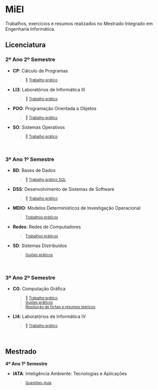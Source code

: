 # MiEI
Trabalhos, exercícios e resumos realizados no Mestrado Integrado em Engenharia Informática.


## **Licenciatura**

### **2º Ano 2º Semestre**
- **CP**: Cálculo de Programas
  > <sub> :pushpin: [Trabalho prático](https://github.com/joanafonsogomes/CP) </sub>

- **LI3**: Laboratórios de Informática III
  > <sub> :pushpin: [Trabalho prático](https://github.com/joanafonsogomes/LI3) </sub>

- **POO**: Programação Orientada a Objetos
  > <sub> :pushpin: [Trabalho prático](https://github.com/joanafonsogomes/POO) </sub>
  
- **SO**: Sistemas Operativos
   > <sub> :pushpin: [Trabalho prático](https://github.com/joanafonsogomes/SO) </sub>
  
</br>

### **3º Ano 1º Semestre**
- **BD**: Bases de Dados
  > <sub> :pushpin: [Trabalho prático SQL](https://github.com/joanafonsogomes/BD_SQL) </sub>

- **DSS**: Desenvolvimento de Sistemas de Software
  > <sub> :pushpin: [Trabalho prático](https://github.com/joanafonsogomes/DSS) </sub>

- **MDIO**: Modelos Determinísticos de Investigação Operacional
  > <sub> [Trabalhos práticos](https://github.com/joanafonsogomes/miei/tree/master/MDIO) </sub> 

- **Redes**: Redes de Computadores
  > <sub> [Trabalhos práticos](https://github.com/joanafonsogomes/miei/tree/master/REDES) </sub>  

- **SD**: Sistemas Distribuídos
  > <sub> [Guiões práticos](https://github.com/joanafonsogomes/miei/tree/master/SD) </sub>  
    
</br>

### **3º Ano 2º Semestre**

- **CG**: Computação Gráfica
  > <sub> :pushpin: [Trabalho prático](https://github.com/joanafonsogomes/CG) </sub> \
  > <sub> [Guiões práticos](https://github.com/joanafonsogomes/miei/tree/master/CG/Guioes) </sub> \
  > <sub> [Resolução de fichas e resumos teóricos](https://github.com/joanafonsogomes/miei/tree/master/CG/Fichas%26Resumos) </sub>
  
- **LI4**: Laboratórios de Informática IV
  > <sub> :pushpin: [Trabalho prático](https://github.com/joanafonsogomes/LI4) </sub>

<br/>

## **Mestrado**

**4º Ano 1º Semestre**
- **IATA**: Inteligência Ambiente: Tecnologias e Aplicações
  > <sub> [Questões-Aula](https://github.com/joanafonsogomes/miei/tree/master/IATA) </sub>
